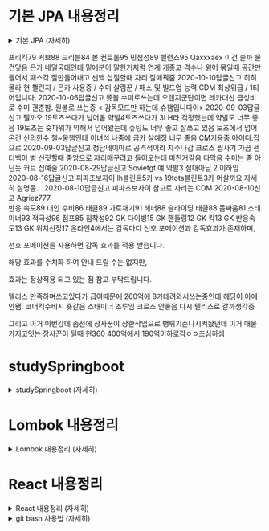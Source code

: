 # 기본 JPA 내용정리

<details>
    <summary> 기본 JPA (자세히)</summary>
   
      JPA와 CRUD
    
      ◎ 저장 : jpa.persist(member)
      ◎ 조회 : Member member = jpa.find(memberId)
      ◎ 수정 : member.setName("변경할 이름")
      ◎ 삭제 : jpa.remove(member)
      

</details>  

프리킥79
커브88
드리블84
볼 컨트롤95
민첩성89
밸런스95
 Qaxxxaex	이건 솔까 물건맞음 은카 네덜국대인데
밑에분이 말한거처럼 연계 개좋고 격수나 윙어 묶일때 공간만들어서 패스각 잘만들어내고 센백 삽질할때 자리 잘매꿔줌	2020-10-10답글신고
 히히몰라	현 챌린지 / 은카 사용중 / 수미 살림꾼 / 패스 및 빌드업 능력 CDM 최상위급 / 1티어입니다.	2020-10-06답글신고
 쯋볼	수미로쓰는데 오렌지군단이면 레카대신 급성비로 수미 괜춘함. 원볼로 쓰는중 < 감독모드만 하는데 슈챔입니다이>	2020-09-03답글신고
 팰까오	19토츠쓰다가 넘어옴 약발4토츠쓰다가 3LH라 걱정했는데 약발도 너무 좋음 19토츠는 슛파워가 약해서 넘어왔는데 슈팅도 너무 좋고 잘쓰고 있음 토츠에서 넘어온건 신의한수 챌~물챔인데 이녀석 나중에 금카 살예정 너무 좋음 CM기용중 아이디:잡으로	2020-09-03답글신고
 청담네이마르	공격적이라 자주나감
크로스 씹사기
가끔 센터백이 병 신짓할때 중앙으로 자리매꾸려고 들어오는데 미친거같음 다막음
수미는 좀 아닌듯
커트 십예술	2020-08-29답글신고
 Sovietgt	얘 약발3 절대아님 2 이하임	2020-08-16답글신고
 피파초보자이	lh블린트5카 vs 19tots블린트3카
머살까요 자세히 설명좀...	2020-08-10답글신고
 피파초보자이	참고로 자리는 CDM	2020-08-10신고
 Agriez777	
반응 속도89
대인 수비86
태클89
가로채기91
헤더88
슬라이딩 태클88
몸싸움81
스태미너93
적극성96
점프85
침착성92
GK 다이빙15
GK 핸들링12
GK 킥13
GK 반응속도13
GK 위치선정17
온라인4에서는 감독마다 선호 포메이션과 감독효과가 존재하며,

선호 포메이션을 사용하면 감독 효과를 적용 받습니다.



해당 효과를 수치화 하여 안내 드릴 수는 없지만,

효과는 정상적용 되고 있는 점 참고 부탁드립니다.




텔리스 만족하며쓰고있다가 급여때문에
260억에 8카데려와서쓰는중인데
헤딩이 아에안됌. 코너킥수비시 죶같음
스태미너 조루임
크로스 안좋음 다시 텔리스로 갈까생각중

그리고 이거 이번강데 좀전에 장사꾼이
상한작업으로 뻥튀기존나시켜놨던데 이거 매물가지고잇는 장사꾼이 털때 현360 400억에서 190억이하로감ㅇㅇ조심하셈

# studySpringboot

<details>
    <summary> studySpringboot (자세히)</summary>
    
    JPA공부를 하고 나서 인프런 강의듣기 인프런 강의는 JPA를 기본적으로 쓰고 활용하는 방법에 대한
    강의 이기 때문이다
    
</details>  

# Lombok 내용정리

<details>
    <summary> Lombok 내용정리 (자세히)</summary>

    1. @ToString : toString 메소드를 자동으로 생성해주는 어노테이션이다 (System.out.println(">>>" + user.toString()); 가능하게 해줌)
    2. @Getter : 해당 클래스의 필드값들의 getter메소드를 자동으로 만들어주는 어노테이션이다. (데이터의 캡슐화 이유로 필수) 
    3. @Setter : 해당 클래스의 필드값들의 setter메소드를 자동으로 만들어주는 어노테이션이다. (데이터의 캡슐화 이유로 필수) 
    4. @NoArgsConstructor : 아무값도 존재하지 않는 생성자를 만들수 있게 만드는 어노테이션이다. (기본 생성자를 만들어줌) ex) User user = new User();
    5. @AllArgsConstructor : 전체의 값을 넣는 생성자를 만들수 있게 만드는 어노테이션이다. (여기에 필드에 쓴 모든생성자만 만들어줌) 
       ex) User user1 = new User("martin", "martin@nate.com", LocalDateTime.now(), LocalDateTime.now());
    6. @RequiredArgsConstructor : 초기화 되지않은 final 필드나, @NonNull 이 붙은 필드에 대해 생성자를 생성해 줍니다. @NonNull을 필드값위에 붙인다
       ex)  @NonNull
            private String name;
            @NonNull
            private String email;
    7. @Data : @ToString, @Getter, @Setter, @RequiredArgsConstructor, @EqualsAndHashCode 를 합쳐놓은 기능이다
    8. @Builder : 빌더 기능을 사용 가능하게 하는 어노테이션이다.
       ex) User user3 = User.builder().name("martin").email("martin@nate.com").build();
</details>
   
# React 내용정리


<details>
    <summary> React 내용정리 (자세히)</summary>
    
    실시간으로 코딩 한 소스들 확인하는 법
    Terminal에서 NewTerminal클릭 한 후 밑에 입력창에 npm start 입력한다

    state
    state 변수로 저장하고 사용할 시 변경된 점이 있다면 자동 렌더링이 된다 마치 Ajax처럼 스무스하게 홈페이지 이동이 가능하다 
    <Array, Object state데이터 수정 방법>
        
    ex) 

    `let [글제목, 글제목변경] = useState(['남자 코트 추천', '강남 우동 맛집', '다모토리']);`

    - 일단 변경함수 써야함 ex)글제목변경
    - 변경함수(대체할 데이터)

    state는 직접 건들지말고 deep copy해서 그걸 건드려야함
    ex)	

    `var newArray = [...글제목];   ([...] 신문법임 그냥 '글제목'카피하면 값공유만 하게됨)
        newArray[0] = '여자코트 추천';
        글제목변경( newArray );`

    순서정리
    1. 일단 기존 state카피본 만들고
    2. 카피본에 수정사항 반영하고
    3. 변경함수()에 집어넣기
        
    
    
    Component 사용법과 유의사항
    사용법
        
   해당 태그를 '사용자 지정'함수로 묶어 사용가능 (App() 태그 밖에다 만든다. App()도 하나의 펑션이기 때문이다)
  
      ex)

      `function Modal(){
      return (
        <div className="modal">
            <h2>제목</h2>
            <p>날짜</p>
            <p>상세내용</p>
          </div>
        )
      }`
      
      
        ####유의사항
        
        1. 이름은 대문자로 시작
        2. return() 안에 있는건 태그하나로 묶어여함
        3. 반복출현하는 HTML덩어리들, 자주 변경되는 HTML UI들, 다른페이지 만들 때 이와 같을 때 Component로 만드는게 좋다
        4. 상위 component에서 만든 state를 쓰려면 props 문법 이용해야함
        
        
        ### React에서 클릭시 등장하는 UI만드는법

        - UI가 보임/안보임 정보를 state로 저장해둠
        - if문을 이용해 state가 true일 때 UI를 보여줌


        ### map()함수 사용법

         `var array = [2,3,4];

          var newArray = array.map(function(a){
            return a * 2
          });`

        결과값 [4,6,8]이 나오게 된다 파라미터 a가 array안에 값들이다(반복문이랑 유사)
        
</details>


  
  
  
<details>
    <summary> git bash 사용법 (자세히)</summary>
   
      ### git bash 사용법
      1. 올리고 싶은 폴더에 마우스 오른쪽 버튼을 눌러 git Bash here를 클릭
      2. git init 입력
      3. git add . 입력
      4. git commit -m "커밋메세지 입력"
      5. git push -u origin +master 입력 끝
      6. 초기 설정 방법 및 git bash설치는 구글링

</details>  



